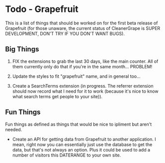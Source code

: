 # Todo - Grapefruit

This is a list of things that should be worked on for the first beta release of Grapefruit
(for those unaware, the current status of CleanerGrape is SUPER DEVELOPMENT, DON'T TRY IF YOU
DON'T WANT BUGS).

## Big Things

 1. FIX the extensions to grab the last 30 days, like the main counter. All of them currently only do that if
 you're in the same month... PROBLEM!

 2. Update the styles to fit "grapefruit" name, and in general too...

 3. Create a SearchTerms extension (in progress. The referrer extension should now record what I 
 need for it to work (because it's nice to know what search terms get people to your site)).

## Fun Things

Fun things as defined as things that would be nice to ipliment but aren't needed.

 * Create an API for getting data from Grapefruit to another application. I mean, right now
 you can essentially just use the database to get the data, but that's not always an option. 
 Plus it could be used to add a number of visitors this DATERANGE to your own site.